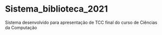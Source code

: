 # Sistema_biblioteca_2021
Sistema desenvolvido para apresentação de TCC final  do curso de Ciências da Computação
